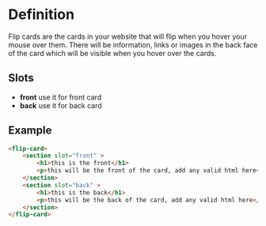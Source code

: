 
# Definition

Flip cards are the cards in your website that will flip when you hover your mouse over them. There will be information, links or images in the back face of the card which will be visible when you hover over the cards.

## Slots
- **front** use it for front card
- **back** use it for back card

## Example

```html
<flip-card>
    <section slot="front" >
        <h1>this is the front</h1>
        <p>this will be the front of the card, add any valid html here</p>
    </section>
    <section slot="back" >
        <h1>this is the back</h1>
        <p>this will be the back of the card, add any valid html here</p>
    </section>
</flip-card>

```

